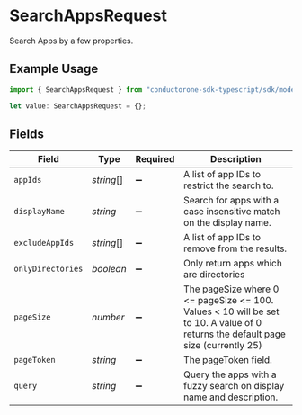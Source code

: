 # SearchAppsRequest

Search Apps by a few properties.

## Example Usage

```typescript
import { SearchAppsRequest } from "conductorone-sdk-typescript/sdk/models/shared";

let value: SearchAppsRequest = {};
```

## Fields

| Field                                                                                                                             | Type                                                                                                                              | Required                                                                                                                          | Description                                                                                                                       |
| --------------------------------------------------------------------------------------------------------------------------------- | --------------------------------------------------------------------------------------------------------------------------------- | --------------------------------------------------------------------------------------------------------------------------------- | --------------------------------------------------------------------------------------------------------------------------------- |
| `appIds`                                                                                                                          | *string*[]                                                                                                                        | :heavy_minus_sign:                                                                                                                | A list of app IDs to restrict the search to.                                                                                      |
| `displayName`                                                                                                                     | *string*                                                                                                                          | :heavy_minus_sign:                                                                                                                | Search for apps with a case insensitive match on the display name.                                                                |
| `excludeAppIds`                                                                                                                   | *string*[]                                                                                                                        | :heavy_minus_sign:                                                                                                                | A list of app IDs to remove from the results.                                                                                     |
| `onlyDirectories`                                                                                                                 | *boolean*                                                                                                                         | :heavy_minus_sign:                                                                                                                | Only return apps which are directories                                                                                            |
| `pageSize`                                                                                                                        | *number*                                                                                                                          | :heavy_minus_sign:                                                                                                                | The pageSize where 0 <= pageSize <= 100. Values < 10 will be set to 10. A value of 0 returns the default page size (currently 25) |
| `pageToken`                                                                                                                       | *string*                                                                                                                          | :heavy_minus_sign:                                                                                                                | The pageToken field.                                                                                                              |
| `query`                                                                                                                           | *string*                                                                                                                          | :heavy_minus_sign:                                                                                                                | Query the apps with a fuzzy search on display name and description.                                                               |